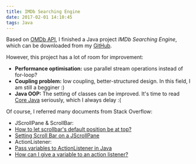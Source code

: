 ```yaml
---
title: IMDb Searching Engine
date: 2017-02-01 14:10:45
tags: Java
---
```

Based on [OMDb API](http://www.omdbapi.com/), I finished a Java project *IMDb Searching Engine*, which can be downloaded from my [GitHub](https://github.com/GaoFangshu/IMDb-Searching-Engine).

<!--more-->

However, this project has a lot of room for improvement:
* **Performance optimisation:** use parallel stream operations instead of for-loop?
* **Coupling problem:** low coupling, better-structured design. In this field, I am still a begginer :)
* **Java OOP:** The setting of classes can be improved. It's time to read [Core Java](https://www.amazon.com/Core-Java-I-Fundamentals-10th/dp/0134177304) seriously, which I always delay :(

Of course, I referred many documents from Stack Overflow:
* JScrollPane & ScrollBar:
 * [How to let scrollbar's default position be at top?](http://stackoverflow.com/questions/41974427/how-to-let-scrollbars-default-position-be-at-top)
 * [Setting Scroll Bar on a JScrollPane](http://stackoverflow.com/questions/1166072/setting-scroll-bar-on-a-jscrollpane)
* ActionListener:
 * [Pass variables to ActionListener in Java](http://stackoverflow.com/questions/11037622/pass-variables-to-actionlistener-in-java)
 * [How can I give a variable to an action listener?](http://stackoverflow.com/questions/2488006/how-can-i-give-a-variable-to-an-action-listener)

